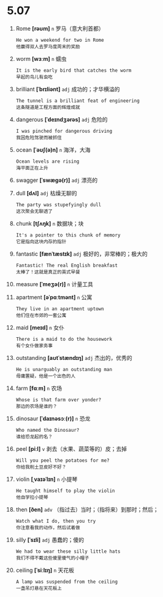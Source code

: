 # 5.07




1. Rome **[rəʊm]** `n` 罗马（意大利首都）
    ```
    He won a weekend for two in Rome
    他赢得双人去罗马度周末的奖励
    ```

2. worm **[wɜːm]** `n` 蠕虫
    ```
    It is the early bird that catches the worm
    早起的鸟儿有虫吃
    ```

3. brilliant **[ˈbrɪliənt]** `adj` 成功的；才华横溢的
    ```
    The tunnel is a brilliant feat of engineering
    这条隧道是工程方面的辉煌成就
    ```

4. dangerous **[ˈdeɪndʒərəs]** `adj` 危险的
    ```
    I was pinched for dangerous driving
    我因危险驾驶而被抓住
    ```

5. ocean **[ˈəʊʃ(ə)n]** `n` 海洋，大海
    ```
    Ocean levels are rising
    海平面正在上升
    ```

6. swagger **[ˈswæɡə(r)]** `adj` 漂亮的

7. dull **[dʌl]** `adj` 枯燥无聊的
    ```
    The party was stupefyingly dull
    这次聚会无聊透了
    ```

8. chunk **[tʃʌŋk]** `n` 数据块；块
    ```
    It's a pointer to this chunk of memory
    它是指向这块内存的指针
    ```

9. fantastic **[fænˈtæstɪk]** `adj` 极好的，非常棒的；极大的
    ```
    Fantastic! The real English breakfast
    太棒了！这就是真正的英式早餐
    ```

10. measure **[ˈmeʒə(r)]** `n` 计量工具

11. apartment **[əˈpɑːtmənt]** `n` 公寓
    ```
    They live in an apartment uptown
    他们住在市郊的一套公寓
    ```

12. maid **[meɪd]** `n` 女仆
    ```
    There is a maid to do the housework
    有个女仆做家务事
    ```

13. outstanding **[aʊtˈstændɪŋ]** `adj` 杰出的，优秀的
    ```
    He is unarguably an outstanding man
    毋庸置疑，他是一个出色的人
    ```

14. farm **[fɑːm]** `n` 农场
    ```
    Whose is that farm over yonder?
    那边的农场是谁的？
    ```

15. dinosaur **[ˈdaɪnəsɔː(r)]** `n` 恐龙
    ```
    Who named the Dinosaur?
    谁给恐龙起的名？
    ```

16. peel **[piːl]** `v` 剥去（水果、蔬菜等的）皮；去掉
    ```
    Will you peel the potatoes for me?
    你给我削土豆皮好不好？
    ```

17. violin **[ˌvaɪəˈlɪn]** `n` 小提琴
    ```
    He taught himself to play the violin
    他自学拉小提琴
    ```

18. then **[ðen]** `adv` （指过去）当时；（指将来）到那时；然后；
    ```
    Watch what I do, then you try
    你注意看我的动作，然后试着做
    ```

19. silly **[ˈsɪli]** `adj` 愚蠢的；傻的
    ```
    We had to wear these silly little hats
    我们不得不戴这些傻里傻气的小帽子
    ```

20. ceiling **[ˈsiːlɪŋ]** `n` 天花板
    ```
    A lamp was suspended from the ceiling
    一盏吊灯悬在天花板上
    ```

